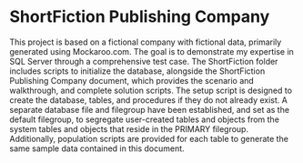# ShortFiction Publishing Company
This project is based on a fictional company with fictional data, primarily generated using Mockaroo.com.
The goal is to demonstrate my expertise in SQL Server through a comprehensive test case. 
The ShortFiction folder includes scripts to initialize the database, alongside the ShortFiction Publishing Company document, which provides the scenario and walkthrough,
and complete solution scripts. 
The setup script is designed to create the database, tables, and procedures if they do not already exist. 
A separate database file and filegroup have been established, and set as the default filegroup, 
to segregate user-created tables and objects from the system tables and objects that reside in the PRIMARY filegroup. 
Additionally, population scripts are provided for each table to generate the same sample data contained in this document.

